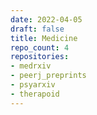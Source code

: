 ```yaml
---
date: 2022-04-05
draft: false
title: Medicine
repo_count: 4
repositories:
- medrxiv
- peerj_preprints
- psyarxiv
- therapoid
---
```



